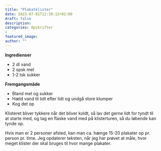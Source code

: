 ```yaml
---
title: "Plakatklister"
date: 2023-07-01T12:39:12+02:00
draft: false
description:
categories: Opskrifter
-
featured_image:
author: ""
---
```


**Ingredienser**

- 2 dl vand
- 2 spsk mel
- 1-2 tsk sukker

**Fremgangsmåde**

- Bland mel og sukker
- Hæld vand til lidt efter lidt og undgå store klumper
- Kog det op

Klisteret bliver tykkere når det bliver koldt, så lav det gerne lidt for tyndt til at starte med, og tag en flaske vand med på klisterturen, så du løbende kan tynde op.

Hvis man er 2 personer afsted, kan man ca. hænge 15-20 plakater op pr. person pr. time. Jeg opdaterer teksten, når jeg har prøvet at måle, hvor meget klister der skal bruges til hvor mange plakater.